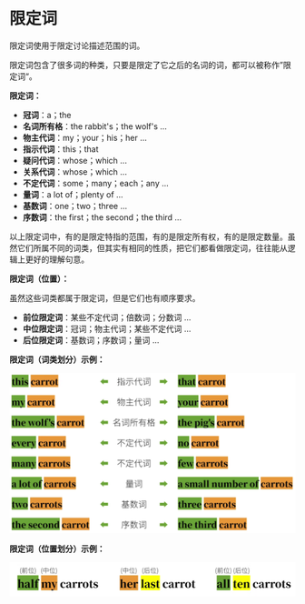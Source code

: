 # 限定词

限定词使用于限定讨论描述范围的词。

限定词包含了很多词的种类，只要是限定了它之后的名词的词，都可以被称作”限定词“。



**限定词：**

- **冠词**：a；the
- **名词所有格**：the rabbit's；the wolf's ...
- **物主代词**：my；your；his；her ...
- **指示代词**：this；that
- **疑问代词**：whose；which ...
- **关系代词**：whose；which ...
- **不定代词**：some；many；each；any ...
- **量词**：a lot of；plenty of ...
- **基数词**：one；two；three ...
- **序数词**：the first；the second；the third ...



以上限定词中，有的是限定特指的范围，有的是限定所有权，有的是限定数量。虽然它们所属不同的词类，但其实有相同的性质，把它们都看做限定词，往往能从逻辑上更好的理解句意。



**限定词（位置）：**

虽然这些词类都属于限定词，但是它们也有顺序要求。

- **前位限定词**：某些不定代词；倍数词；分数词 ...
- **中位限定词**：冠词；物主代词；某些不定代词 ...
- **后位限定词**：基数词；序数词；量词 ...



**限定词（词类划分）示例：**

 ![image-20250105105409988](./images/h.%E9%99%90%E5%AE%9A%E8%AF%8D.assets/image-20250105105409988.png)



**限定词（位置划分）示例：**

![image-20250105110354093](./images/h.%E9%99%90%E5%AE%9A%E8%AF%8D.assets/image-20250105110354093.png)